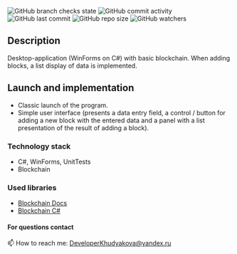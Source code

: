 ![GitHub branch checks state](https://img.shields.io/github/checks-status/KhudyakovaLyubov/BlockChain/main?color=blue&label=branch%20state&style=plastic)
![GitHub commit activity](https://img.shields.io/github/commit-activity/w/KhudyakovaLyubov/BlockChain)
![GitHub last commit](https://img.shields.io/github/last-commit/KhudyakovaLyubov/BlockChain)
![GitHub repo size](https://img.shields.io/github/repo-size/KhudyakovaLyubov/BlockChain)
![GitHub watchers](https://img.shields.io/github/watchers/KhudyakovaLyubov/BlockChain?style=social)

## Description

Desktop-application (WinForms on C#) with basic blockchain. When adding blocks, a list display of data is implemented.

## Launch and implementation

* Classic launch of the program.
* Simple user interface (presents a data entry field, a control / button for adding a new block with the entered data and a panel with a list presentation of the result of adding a block).

### Technology stack 

* C#, WinForms, UnitTests
* Blockchain

### Used libraries

* [Blockchain Docs](https://github.com/blockchain)
* [Blockchain C#](https://shwanoff.ru/blockchain/)

#### For questions contact

<div>📫 How to reach me: <a href='mailto:DeveloperKhudyakova@yandex.ru'>DeveloperKhudyakova@yandex.ru</a></div>
